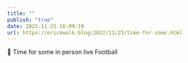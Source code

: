 ```yaml
---
title: ""
publish: "true"
date: 2022-11-25 16:09:19
url: https://ericmwalk.blog/2022/11/25/time-for-some.html
---
```

<div xmlns="http://www.w3.org/1999/xhtml">
<p>🏈 Time for some in person live Football</p>
</div>